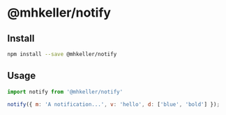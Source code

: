 @mhkeller/notify
===

## Install

```sh
npm install --save @mhkeller/notify
```

## Usage

```js
import notify from '@mhkeller/notify'

notify({ m: 'A notification...', v: 'hello', d: ['blue', 'bold'] });
```
